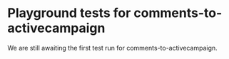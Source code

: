 # Playground tests for comments-to-activecampaign
We are still awaiting the first test run for comments-to-activecampaign.
